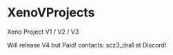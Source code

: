 # XenoVProjects
Xeno Project V1 / V2 / V3 

Will release V4 but Paid! contacts: scz3_dra1 at Discord!
